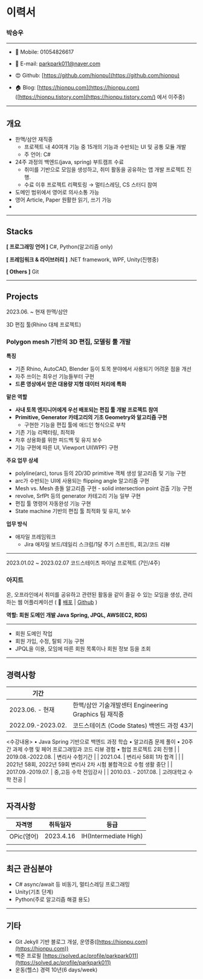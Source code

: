 # 이력서

### 박승우

---

- 📲 Mobile: 01054826617
- 📧 E-mail: parkpark011@naver.com

- 😍 Github: [https://github.com/hionpu](https://github.com/hionpu)
- 🏠 Blog: [https://hionpu.com](https://hionpu.com)
([https://hionpu.tistory.com](https://hionpu.tistory.com/) 에서 이주중)

---

## 개요

- 한맥/삼안 재직중
    - 프로젝트 내 40여개 기능 중 15개의 기능과 수반되는 UI 및 공통 모듈 개발
    - 주 언어: C#
- 24주 과정의 백엔드(java, spring) 부트캠프 수료
    - 취미를 기반으로 모임을 생성하고, 취미 활동을 공유하는 앱 개발 프로젝트 진행.
    - 수료 이후 프로젝트 리팩토링 → 멀티스레딩, CS 스터디 참여
- 도메인 범위에서 영어로 의사소통 가능
- 영어 Article, Paper 원활한 읽기, 쓰기 가능
- 

---

## Stacks

**[ 프로그래밍 언어 ]**  C#, Python(알고리즘 only)

**[ 프레임워크 & 라이브러리 ]**  .NET framework, WPF, Unity(진행중)

**[ Others ]** Git 

---

## Projects

2023.06. ~ 현재
한맥/삼안

3D 편집 툴(Rhino 대체 프로젝트)

### Polygon mesh 기반의 3D 편집, 모델링 툴 개발

**특징**

- 기존 Rhino, AutoCAD, Blender 등이 토목 분야에서 사용되기 어려운 점을 개선
- 자주 쓰이는 최우선 기능들부터 구현
- **드론 영상에서 얻은 대용량 지형 데이터 처리에 특화**

**맡은 역할**

- **사내 토목 엔지니어에게 우선 배포되는 편집 툴 개발 프로젝트 참여**
- **Primitive, Generator 카테고리의 기초 Geometry와 알고리즘 구현**
    - 구현한 기능을 편집 툴에 애드인 형식으로 부착
- 기존 기능 리팩터링, 최적화
- 차후 상용화를 위한 피드백 및 유지 보수
- 기능 구현에 따른 UI, Viewport UI(WPF) 구현

**주요 업무 상세**

- polyline(arc), torus 등의 2D/3D primitive 객체 생성 알고리즘 및 기능 구현
- arc가 수반되는 UI에 사용되는 flipping angle 알고리즘 구현
- Mesh vs. Mesh 충돌 알고리즘 구현 - solid intersection point 검출 기능 구현
- revolve, SrfPt 등의 generator 카테고리 기능 일부 구현
- 편집 툴 명령어 자동완성 기능 구현
- State machine 기반의 편집 툴 최적화 및 유지, 보수
    
    

**업무 방식**

- 애자일 프레임워크
    - Jira 애자일 보드/데일리 스크럼/1달 주기 스프린트, 회고/코드 리뷰

---

2023.01.02 ~ 2023.02.07
코드스테이츠
파이널 프로젝트
(7인/4주)

### 아지트

온, 오프라인에서 취미를 공유하고 관련된 활동을 같이 즐길 수 있는 모임을 생성, 관리하는 웹 어플리케이션   ( 📎  [배포](http://azit-front.s3-website.ap-northeast-2.amazonaws.com/) | [Github](https://github.com/codestates-seb/seb41_main_004) )

**역할: 회원 도메인 개발 Java Spring, JPQL, AWS(EC2, RDS)**

---

- 회원 도메인 작업
- 회원 가입, 수정, 탈퇴 기능 구현
- JPQL을 이용, 모임에 따른 회원 목록이나 회원 정보 등을 조회

---

## 경력사항

| 기간 |  |
| --- | --- |
| 2023.06. - 현재 | 한맥/삼안 기술개발센터 Engineering Graphics 팀 재직중 |
| 2022.09.-2023.02. | 코드스테이츠 (Code States) 백엔드 과정 43기
<수강내용>
• Java Spring 기반으로 백엔드 과정 학습
• 알고리즘 문제 풀이
• 20주간 과제 수행 및 페어 프로그래밍과 코드 리뷰 경험
• 협업 프로젝트 2회 진행 |
| 2019.08.-2022.08. | 변리사 수험기간 |
|     2021.04. | 변리사 58회 1차 합격 |
|  | 2021년 58회, 2022년 59회 변리사 2차 시험 불합격으로 수험 생활 중단 |
| 2017.09.-2019.07.  | 중,고등 수학 전임강사 |
| 2010.03. - 2017.08. | 고려대학교
수학 전공 |

---

## 자격사항

| 자격명 | 취득일자 | 등급 |
| --- | --- | --- |
| OPic(영어) | 2023.4.16 | IH(Intermediate High) |
|  |  |  |

---

## 최근 관심분야

- C# async/await 등 비동기, 멀티스레딩 프로그래밍
- Unity(기초 단계)
- Python(주로 알고리즘 해결 용도)

---

## 기타

- Git Jekyll 기반 블로그 개설, 운영중([https://hionpu.com](https://hionpu.com))
- 백준 프로필 [https://solved.ac/profile/parkpark011](https://solved.ac/profile/parkpark011)
- 운동(헬스) 경력 10년(6 days/week)